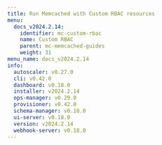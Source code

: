 ```yaml
---
title: Run Memcached with Custom RBAC resources
menu:
  docs_v2024.2.14:
    identifier: mc-custom-rbac
    name: Custom RBAC
    parent: mc-memcached-guides
    weight: 31
menu_name: docs_v2024.2.14
info:
  autoscaler: v0.27.0
  cli: v0.42.0
  dashboard: v0.18.0
  installer: v2024.2.14
  ops-manager: v0.29.0
  provisioner: v0.42.0
  schema-manager: v0.18.0
  ui-server: v0.18.0
  version: v2024.2.14
  webhook-server: v0.18.0
---
```


